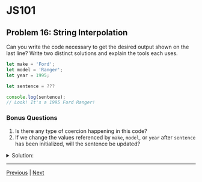 # JS101
## Problem 16: String Interpolation

Can you write the code necessary to get the desired output shown on the last line? Write two distinct solutions and explain the tools each uses.

```js
let make = 'Ford';
let model = 'Ranger';
let year = 1995;

let sentence = ???

console.log(sentence);
// Look! It's a 1995 Ford Ranger!
```

### Bonus Questions
1. Is there any type of coercion happening in this code?
2. If we change the values referenced by `make`, `model`, or `year` after `sentence` has been initialized, will the sentence be updated?

<details>
<summary>Solution:</summary>

```js
// Solution 1: Template literals
let sentence = `Look! It's a ${year} ${make} ${model}!`;

// Solution 2: String concatenation
let sentence = "Look! It's a " + year + " " + make + " " + model + "!";
```

**Explanation:**
- Template literals use backticks and `${}` to embed expressions
- String concatenation uses the `+` operator to join strings

**Bonus Questions:**
1. Yes, the `year` variable (a number) is coerced to a string in both solutions.
2. No. Once `sentence` is initialized with the string value, it holds that specific string. Changing the original variables won't affect `sentence` because strings are primitive values.

</details>

---

[Previous](15.md) | [Next](17.md)


